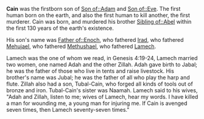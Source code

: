 **Cain** was the firstborn son of
[Son of::Adam](http://www.theopedia.com/index.php?title=Son_of::Adam&action=edit&redlink=1 "Son of::Adam (page does not exist)")
and
[Son of::Eve](http://www.theopedia.com/index.php?title=Son_of::Eve&action=edit&redlink=1 "Son of::Eve (page does not exist)").
The first human born on the earth, and also the first human to kill
another, the first murderer. Cain was born, and murdered his
brother
[Sibling of::Abel](http://www.theopedia.com/index.php?title=Sibling_of::Abel&action=edit&redlink=1 "Sibling of::Abel (page does not exist)")
within the first 130 years of the earth's existence.

His son's name was
[Father of::Enoch](http://www.theopedia.com/index.php?title=Father_of::Enoch&action=edit&redlink=1 "Father of::Enoch (page does not exist)"),
who fathered
[Irad](index.php?title=Irad&action=edit&redlink=1 "Irad (page does not exist)"),
who fathered
[Mehujael](index.php?title=Mehujael&action=edit&redlink=1 "Mehujael (page does not exist)"),
who fathered
[Methushael](index.php?title=Methushael&action=edit&redlink=1 "Methushael (page does not exist)"),
who fathered
[Lamech](index.php?title=Lamech&action=edit&redlink=1 "Lamech (page does not exist)").

Lamech was the one of whom we read, in Genesis 4:19-24, Lamech
married two women, one named Adah and the other Zillah. Adah gave
birth to Jabal; he was the father of those who live in tents and
raise livestock. His brother's name was Jubal; he was the father of
all who play the harp and flute. Zillah also had a son, Tubal-Cain,
who forged all kinds of tools out of bronze and iron. Tubal-Cain's
sister was Naamah. Lamech said to his wives, "Adah and Zillah,
listen to me; wives of Lamech, hear my words. I have killed a man
for wounding me, a young man for injuring me. If Cain is avenged
seven times, then Lamech seventy-seven times."



